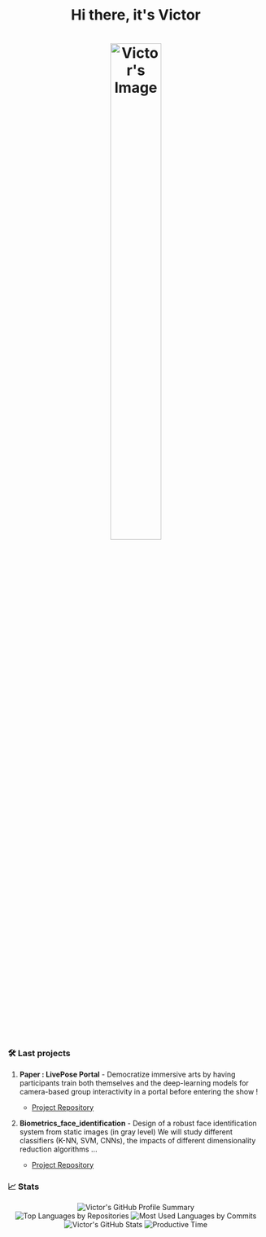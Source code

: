 <h1 align="center">Hi there, it's Victor</h1>
  <h1 align="center">
  <img src="https://github.com/VictorRios-hub/VictorRios-hub/assets/99796369/fc50ceeb-e484-4719-9123-d4a56b20571b" alt="Victor's Image" style="display: block; margin: 0 auto; width: 50%; max-width: 200px;">
</h1>

### 🛠️ Last projects

1. **Paper : LivePose Portal** - Democratize immersive arts by having participants train both themselves and the deep-learning models for camera-based group interactivity in a portal before entering the show !
   - [Project Repository](https://github.com/VictorRios-hub/LivePose_Portal)

2. **Biometrics_face_identification** - Design of a robust face identification system from static images (in gray level) We will study different classifiers (K-NN, SVM, CNNs), the impacts of different dimensionality reduction algorithms …
   - [Project Repository](https://github.com/VictorRios-hub/Biometrics_face_identification)



### 📈 Stats

<div style="text-align: center;">
  <img src="https://github-profile-summary-cards.vercel.app/api/cards/profile-details?username=VictorRios-hub&theme=github" alt="Victor's GitHub Profile Summary">
</div>

<div style="text-align: center;">
  <img src="https://github-profile-summary-cards.vercel.app/api/cards/repos-per-language?username=VictorRios-hub&theme=github" alt="Top Languages by Repositories">
  <img src="https://github-profile-summary-cards.vercel.app/api/cards/most-commit-language?username=VictorRios-hub&theme=github" alt="Most Used Languages by Commits">
</div>

<div style="text-align: center;">
  <img src="https://github-profile-summary-cards.vercel.app/api/cards/stats?username=VictorRios-hub&theme=github" alt="Victor's GitHub Stats">
  <img src="https://github-profile-summary-cards.vercel.app/api/cards/productive-time?username=VictorRios-hub&theme=github" alt="Productive Time">
</div>
